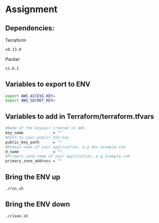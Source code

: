 # Assignment

## Dependencies:
Terraform
```sh
v0.13.0
```
Packer
```sh
v1.6.1
```

## Variables to export to ENV
```sh
export AWS_ACCESS_KEY=
export AWS_SECRET_KEY=
```

## Variables to add in Terraform/terraform.tfvars
```sh
#Name of the keypair created in AWS
key_name             = ""
#Path to your public SSH key
public_key_path      = ""
#Domain name of your application, e,g dev.example.com
d_name               = ""
#Primary zone name of your application, e.g example.com
primary_zone_address = ""
```

## Bring the ENV up
```sh
./run.sh
```

## Bring the ENV down
```sh
./clean.sh
```